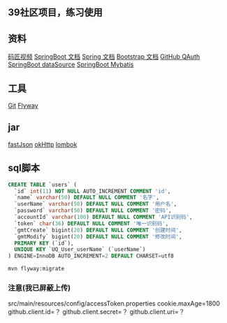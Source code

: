 ## 39社区项目，练习使用
## 资料
[码匠视频](https://www.bilibili.com/video/av65117012)
[SpringBoot 文档](https://spring.io/projects/spring-boot)
[Spring 文档](https://spring.io)
[Bootstrap 文档](https://v3.bootcss.com/)
[GitHub QAuth](https://developer.github.com/apps/building-oauth-apps/creating-an-oauth-app/)
[SpringBoot dataSource](https://docs.spring.io/spring-boot/docs/2.2.2.RELEASE/reference/html/spring-boot-features.html#boot-features-sql)
[SpringBoot Mybatis](http://mybatis.org/spring-boot-starter/mybatis-spring-boot-autoconfigure/)
[]()

## 工具
[Git](https://git-scm.com/)
[Flyway](https://flywaydb.org/documentation/maven/)

## jar
[fastJson](https://mvnrepository.com/artifact/com.alibaba/fastjson)
[okHttp](https://mvnrepository.com/artifact/com.squareup.okhttp3/okhttp)
[lombok](https://projectlombok.org/setup/maven)

## sql脚本
```sql
CREATE TABLE `users` (
  `id` int(11) NOT NULL AUTO_INCREMENT COMMENT 'id',
  `name` varchar(50) DEFAULT NULL COMMENT '名字',
  `userName` varchar(50) DEFAULT NULL COMMENT '用户名',
  `password` varchar(50) DEFAULT NULL COMMENT '密码',
  `accountId` varchar(100) DEFAULT NULL COMMENT 'API识别码',
  `token` char(36) DEFAULT NULL COMMENT '唯一识别码',
  `gmtCreate` bigint(20) DEFAULT NULL COMMENT '创建时间',
  `gmtModify` bigint(20) DEFAULT NULL COMMENT '修改时间',
  PRIMARY KEY (`id`),
  UNIQUE KEY `UQ_User_userName` (`userName`)
) ENGINE=InnoDB AUTO_INCREMENT=2 DEFAULT CHARSET=utf8
```
```bash
mvn flyway:migrate
```
### 注意(我已屏蔽上传)
src/main/resources/config/accessToken.properties
cookie.maxAge=1800
github.client.id=？
github.client.secret=？
github.client.uri=？